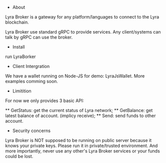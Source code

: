 * About

Lyra Broker is a gateway for any platform/languages to connect to the Lyra blockchain.

Lyra Broker use standard gRPC to provide services. Any client/systems can talk by gRPC can use the broker.

* Install

run LyraBorker

* Client Intergration

We have a wallet running on Node-JS for demo: LyraJsWallet. More examples comming soon.

* Limitition

For now we only provides 3 basic API:

** GetStatus: get the current status of Lyra network;
** GetBalance: get latest balance of account. (implicy receive);
** Send: send funds to other account.

* Security concerns

Lyra Broker is NOT supposed to be running on public server because it knows your private keys. 
Please run it in private/trusted environment. And more importantly, never use any other's Lyra Broker services or your funds could be lost.


